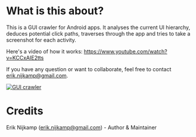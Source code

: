 What is this about?
==============

This is a GUI crawler for Android apps. It analyses the current UI hierarchy, deduces potential click paths, traverses through the app and tries to take a screenshot for each activity.

Here's a video of how it works: https://www.youtube.com/watch?v=KCCxAIE2tts

If you have any question or want to collaborate, feel free to contact erik.nijkamp@gmail.com.

[![GUI crawler](https://img.youtube.com/vi/KCCxAIE2tts/0.jpg)](https://www.youtube.com/watch?v=KCCxAIE2tts)


Credits
==============

Erik Nijkamp (erik.nijkamp@gmail.com) - Author & Maintainer   
